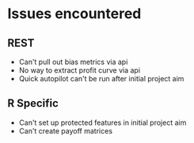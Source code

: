# Issues encountered

## REST

* Can't pull out bias metrics via api
* No way to extract profit curve via api
* Quick autopilot can't be run after initial project aim

## R Specific

* Can't set up protected features in initial project aim
* Can't create payoff matrices



